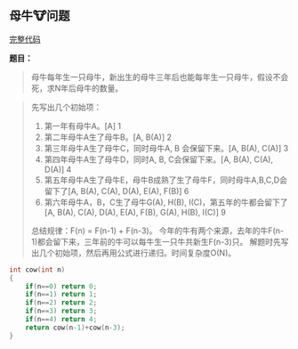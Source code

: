 ## 母牛:cow:问题
[完整代码](https://github.com/ludandandan/Programmer-interview-guide/blob/master/Chapter00_BasicVideo/cow.cpp)

**题目：**
> 母牛每年生一只母牛，新出生的母牛三年后也能每年生一只母牛，假设不会死，求N年后母牛的数量。

> 先写出几个初始项：
> 1. 第一年有母牛A。[A] 1
> 2. 第二年母牛A生了母牛B。[A, B(A)] 2 
> 3. 第三年母牛A生了母牛C，同时母牛A, B 会保留下来。[A, B(A), C(A)] 3
> 4. 第四年母牛A生了母牛D，同时A, B, C会保留下来。[A, B(A), C(A), D(A)] 4 
> 5. 第五年母牛A生了母牛E，母牛B成熟了生了母牛F，同时母牛A,B,C,D会留下了[A, B(A), C(A), D(A), E(A), F(B)] 6
> 6. 第六年母牛A，B，C生了母牛G(A), H(B), I(C)，第五年的牛都会留下了[A, B(A), C(A), D(A), E(A), F(B), G(A), H(B), I(C)] 9
>
>总结规律：F(n) = F(n-1) + F(n-3)。 今年的牛有两个来源，去年的牛F(n-1)都会留下来，三年前的牛可以每牛生一只牛共新生F(n-3)只。
> 解题时先写出几个初始项，然后再用公式进行递归。时间复杂度O(N)。

```c++
int cow(int n)
{
    if(n==0) return 0;
    if(n==1) return 1;
    if(n==2) return 2;
    if(n==3) return 3;
    if(n==4) return 4;
    return cow(n-1)+cow(n-3);
}
```